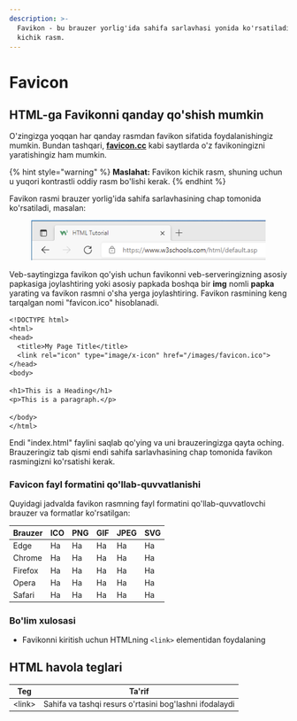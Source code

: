 ```yaml
---
description: >-
  Favikon - bu brauzer yorlig'ida sahifa sarlavhasi yonida ko'rsatiladigan
  kichik rasm.
---
```


# Favicon

## HTML-ga Favikonni qanday qo'shish mumkin

O'zingizga yoqqan har qanday rasmdan favikon sifatida foydalanishingiz mumkin. Bundan tashqari, [**favicon.cc**](https://www.favicon.cc) kabi saytlarda o'z favikoningizni yaratishingiz ham mumkin.

{% hint style="warning" %}
**Maslahat:** Favikon kichik rasm, shuning uchun u yuqori kontrastli oddiy rasm bo'lishi kerak.
{% endhint %}

Favikon rasmi brauzer yorlig'ida sahifa sarlavhasining chap tomonida ko'rsatiladi, masalan:

<figure><img src="../../.gitbook/assets/image (328).png" alt=""><figcaption></figcaption></figure>

Veb-saytingizga favikon qo'yish uchun favikonni veb-serveringizning asosiy papkasiga joylashtiring yoki asosiy papkada boshqa bir **img** nomli **papka** yarating va favikon rasmni o'sha yerga joylashtiring. Favikon rasmining keng tarqalgan nomi "favicon.ico" hisoblanadi.

```
<!DOCTYPE html>
<html>
<head>
  <title>My Page Title</title>
  <link rel="icon" type="image/x-icon" href="/images/favicon.ico">
</head>
<body>

<h1>This is a Heading</h1>
<p>This is a paragraph.</p>

</body>
</html> 
```

Endi "index.html" faylini saqlab qo'ying va uni brauzeringizga qayta oching. Brauzeringiz tab qismi endi sahifa sarlavhasining chap tomonida favikon rasmingizni ko'rsatishi kerak.

### Favicon fayl formatini qo'llab-quvvatlanishi

Quyidagi jadvalda favikon rasmning fayl formatini qo'llab-quvvatlovchi brauzer va formatlar ko'rsatilgan:

| Brauzer | ICO | PNG | GIF | JPEG | SVG |
| ------- | --- | --- | --- | ---- | --- |
| Edge    | Ha  | Ha  | Ha  | Ha   | Ha  |
| Chrome  | Ha  | Ha  | Ha  | Ha   | Ha  |
| Firefox | Ha  | Ha  | Ha  | Ha   | Ha  |
| Opera   | Ha  | Ha  | Ha  | Ha   | Ha  |
| Safari  | Ha  | Ha  | Ha  | Ha   | Ha  |

### Bo'lim xulosasi

* Favikonni kiritish uchun HTMLning `<link>` elementidan foydalaning

## HTML havola teglari

| Teg     | Ta'rif                                                  |
| ------- | ------------------------------------------------------- |
| \<link> | Sahifa va tashqi resurs o'rtasini bog'lashni ifodalaydi |
